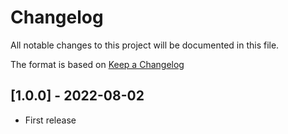 # Changelog

All notable changes to this project will be documented in this file.

The format is based on [Keep a Changelog](http://keepachangelog.com/)

## [1.0.0] - 2022-08-02
- First release
